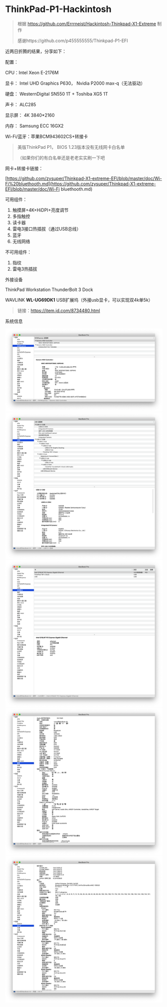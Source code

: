# ThinkPad-P1-Hackintosh

> 根据 https://github.com/Errrneist/Hackintosh-Thinkpad-X1-Extreme 制作
>
> 感谢https://github.com/p455555555/Thinkpad-P1-EFI

近两日折腾的结果，分享如下：





配置：

CPU：Intel Xeon E-2176M

显卡： Intel UHD Graphics P630， Nvidia P2000 max-q（无法驱动）

硬盘： WesternDigital SN550 1T + Toshiba XG5 1T

声卡： ALC285

显示屏： 4K 3840*2160

内存： Samsung ECC 16GX2

Wi-Fi/蓝牙：苹果BCM943602CS+转接卡



> 美版ThinkPad P1， BIOS 1.23版本没有无线网卡白名单
>
> （如果你们的有白名单还是老老实实刷一下吧







网卡+转接卡链接：

[https://github.com/zysuper/Thinkpad-X1-extreme-EFI/blob/master/doc/Wi-Fi%20bluethooth.md](https://github.com/zysuper/Thinkpad-X1-extreme-EFI/blob/master/doc/Wi-Fi bluethooth.md)







可用组件：

1. 触摸屏+4K+HiDPI+亮度调节
2. 多指触控
3. 读卡器
4. 雷电3接口热插拔（通过USB总线）
5. 蓝牙
6. 无线网络







不可用组件：

1. 指纹
2. 雷电3热插拔







外接设备

ThinkPad Workstation ThunderBolt 3 Dock

WAVLINK **WL-UG69DK1** USB扩展坞（外接usb显卡，可以实现双4k单5k） 

> 链接：https://item.jd.com/8734480.html







系统信息

![image-20200112171008984](README.assets/image-20200112171008984.png)![image-20200112171025241](README.assets/image-20200112171025241.png)![image-20200112171055493](README.assets/image-20200112171055493.png)![image-20200112171136046](README.assets/image-20200112171136046.png)![image-20200112171208006](README.assets/image-20200112171208006.png)

